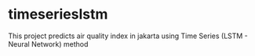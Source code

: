 # timeserieslstm
This project predicts air quality index in jakarta using Time Series (LSTM - Neural Network) method
